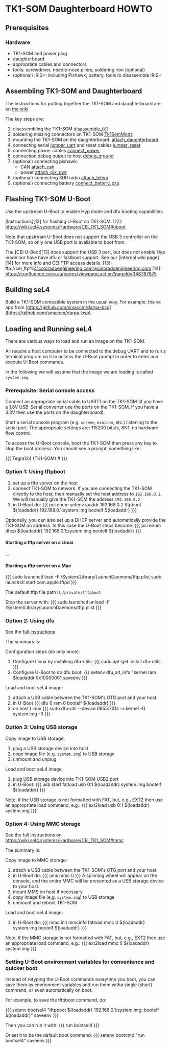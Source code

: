 # TK1-SOM Daughterboard HOWTO #

## Prerequisites ##

### Hardware ###
- TK1-SOM and power plug
- daughterboard
- appropriate cables and connectors
- tools: screwdriver, needle-nose pliers, soldering iron (optional)
- (optional) IRIS+: including Pixhawk, battery, tools to disassemble IRIS+

## Assembling TK1-SOM and Daughterboard ##

The instructions for putting together the TK1-SOM and daughterboard are on
[the wiki](https://wiki.sel4.systems/Hardware/CEI_TK1_SOM/Daughter-Board)

The key steps are:

1. disassembling the TK1-SOM [disassemble\_tk1][1]
2. soldering missing connectors on TK1-SOM [Tk1SomMods][2]
3. mounting the TK1-SOM on the daughterboard: [attach\_daughterboard][3]
4. connecting serial [jumper\_uart][4] and reset cables [jumper\_reset][5]
5. connecting power cables [connect\_power][6]
6. connection debug output to host [debug\_ground][7]
7. (optional) connecting pixhawk: 
	* CAN [attach\_can][8]
	* power [attach\_pix\_pwr][9]
8. (optional) connecting 3DR radio [attach\_telem][10]
9. (optional) connecting battery [connect\_battery\_psu][11]

[1]: https://wiki.sel4.systems/Hardware/CEI_TK1_SOM/Daughter-Board#disassemble_tk1
[2]: https://wiki.sel4.systems/Hardware/CEI_TK1_SOM/Tk1SomMods
[3]: https://wiki.sel4.systems/Hardware/CEI_TK1_SOM/Daughter-Board#attach_daughterboard
[4]: https://wiki.sel4.systems/Hardware/CEI_TK1_SOM/Daughter-Board#jumper_uart
[5]: https://wiki.sel4.systems/Hardware/CEI_TK1_SOM/Daughter-Board#jumper_reset
[6]: https://wiki.sel4.systems/Hardware/CEI_TK1_SOM/Daughter-Board#connect_power
[7]: https://wiki.sel4.systems/Hardware/CEI_TK1_SOM/Daughter-Board#debug_ground
[8]: https://wiki.sel4.systems/Hardware/CEI_TK1_SOM/Daughter-Board#attach_can
[9]: https://wiki.sel4.systems/Hardware/CEI_TK1_SOM/Daughter-Board#attach_pix_pwr
[10]: https://wiki.sel4.systems/Hardware/CEI_TK1_SOM/Daughter-Board#attach_telem
[11]: https://wiki.sel4.systems/Hardware/CEI_TK1_SOM/Daughter-Board#connect_battery_psu


## Flashing TK1-SOM U-Boot ##

Use the upstream U-Boot to enable Hyp mode and dfu booting capabilities.

[Instructions][12] for flashing U-Boot on TK1-SOM.
[12]: https://wiki.sel4.systems/Hardware/CEI_TK1_SOM#uboot


Note that upstream U-Boot does not support the USB 3 controller on the TK1-SOM, so only one USB port is available to boot from.

The [CEI U-Boot][13] does support the USB 3 port, but does not enable Hyp mode nor have have dfu or fastboot support.  See our [internal wiki page][14] for more info and CEI FTP access details.
[13]: ftp://cei_ftp%41coloradoengineering.com@coloradoengineering.com
[14]: https://confluence.csiro.au/pages/viewpage.action?pageId=348787875

## Building seL4 ##

Build a TK1-SOM compatible system in the usual way.  For example: the `vm` app from [https://github.com/smaccm/darpa-bsp](https://github.com/smaccm/darpa-bsp).

## Loading and Running seL4 ##

There are various ways to load and run an image on the TK1-SOM.

All require a host computer to be connected to the debug UART and to run a terminal program on it to access the U-Boot prompt in order to enter and execute U-Boot commands.

In the following we will assume that the image we are loading is called `system.img`.

### Prerequisite: Serial console access ###

Connect an appropriate serial cable to UART1 on the TK1-SOM (if you have a 1.8V USB-Serial converter use the ports on the TK1-SOM, if you have a 3.3V then use the ports on the daughterboard).

Start a serial console program (e.g. `screen`, `minicom`, etc.) listening to the serial port. The appropriate settings are: 115200 bits/s, 8N1, no hardware flow control.

To access the U-Boot console, boot the TK1-SOM then press any key to stop the boot process.  You should see a prompt, something like:

{{{
Tegra124 (TK1-SOM) # 
}}}

### Option 1: Using tftpboot ###

1. set up a tftp server on the host
2. connect TK1-SOM to network. If you are connecting the TK1-SOM directly to the host, then manually set the host address to `192.168.0.1`.  We will manually give the TK1-SOM the address `192.168.0.2`
3. in U-Boot do:
{{{
pci enum
setenv ipaddr 192.168.0.2
tftpboot ${loadaddr} 192.168.0.1:system.img
bootelf ${loadaddr}
}}}

Optionally, you can also set up a DHCP server and automatically provide the TK1-SOM an address.  In this case the U-Boot steps become:
{{{
pci enum
dhcp ${loadaddr} 192.168.0.1:system.img
bootelf ${loadaddr}
}}}

#### Starting a tftp server on a Linux ####

...

#### Starting a tftp server on a Mac ####

{{{
sudo launchctl load -F /System/Library/LaunchDaemons/tftp.plist
sudo launchctl start com.apple.tftpd
}}}

The default tftp file path is `/private/tftpboot`

Stop the server with:
{{{
sudo launchctl unload -F /System/Library/LaunchDaemons/tftp.plist
}}}

### Option 2: Using dfu ###

See the [full instructions](https://wiki.sel4.systems/Hardware/CEI_TK1_SOM#dfu)

The summary is:

Configuration steps (do only once):

1. Configure Linux by installing dfu-utils:
{{{
sudo apt-get install dfu-utils
}}}
2. Configure U-Boot to do dfu boot:
{{{
setenv dfu_alt_info "kernel ram $loadaddr 0x1000000"
saveenv
}}}

Load and boot seL4 image:

1. attach a USB cable between the TK1-SOM's OTG port and your host
2. in U-Boot
{{{
dfu 0 ram 0
bootelf ${loadaddr}
}}}
3. on host Linux
{{{
sudo dfu-util --device 0955:701a -a kernel -D system.img -R
}}}

### Option 3: Using USB storage ###

Copy image to USB storage:

1. plug a USB storage device into host
2. copy image file (e.g. `system.img`) to USB storage
3. unmount and unplug

Load and boot seL4 image:

1. plug USB storage device into TK1-SOM USB2 port
2. in U-Boot:
{{{
usb start
fatload usb 0:1 ${loadaddr} system.img
bootelf ${loadaddr}
}}}

Note, if the USB storage is not formatted with FAT, but, e.g., EXT2 then use an appropriate load command, e.g.:
{{{
ext2load usb 0:1 ${loadaddr} system.img
}}}


### Option 4: Using MMC storage ###

See the full instructions on https://wiki.sel4.systems/Hardware/CEI_TK1_SOM#mmc

The summary is:

Copy image to MMC storage:

1. attach a USB cable between the TK1-SOM's OTG port and your host
2. in U-Boot do:
{{{
ums mmc 0
}}}
A spinning wheel will appear on the console, and the entire MMC will be presented as a USB storage device to your host. 
3. mount MMS on host if necessary
4. copy image file (e.g. `system.img`) to USB storage
5. unmount and reboot TK1-SOM

Load and boot seL4 image:

1. in U-Boot do:
{{{
mmc init
mmcinfo
fatload mmc 0 ${loadaddr} system.img
bootelf ${loadaddr}
}}}

Note, if the MMC storage is not formatted with FAT, but, e.g., EXT2 then use an appropriate load command, e.g.:
{{{
ext2load mmc 0 ${loadaddr} system.img
}}}

### Setting U-Boot environment variables for convenience and quicker boot ###

Instead of retyping the U-Boot commands everytime you boot, you can save them as envrionment variables and run them witha  single (short) command, or even automatically on boot.

For example, to save the tftpboot command, do:

{{{
setenv bootsel4 "tftpboot ${loadaddr} 192.168.0.1:system.img; bootelf ${loadaddr}"
saveenv
}}}

Then you can run it with:
{{{
run bootsel4
}}}

Or set it to be the default boot command:
{{{
setenv bootcmd "run bootsel4"
saveenv
}}}

